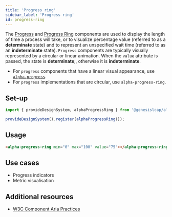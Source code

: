 ```yaml
---
title: 'Progress ring'
sidebar_label: 'Progress ring'
id: progress-ring
---
```


The [Progress](/front-end/web-components/presentation/progress/) and [Progress Ring](/front-end/web-components/presentation/progress-ring/) components are used to display the length of time a process will take, or to visualize percentage value (referred to as a **determinate** state) and to represent an unspecified wait time (referred to as an **indeterminate** state). `Progress` components are typically visually represented by a circular or linear animation. When the `value` attribute is passed, the state is **determinate**;, otherwise it is **indeterminate**.

- For `progress` components that have a linear visual appearance, use [`alpha-progress`](/front-end/web-components/presentation/progress/). 
- For `progress` implementations that are circular, use `alpha-progress-ring`.

## Set-up

```ts
import { provideDesignSystem, alphaProgressRing } from '@genesislcap/alpha-design-system';

provideDesignSystem().register(alphaProgressRing());
```

## Usage

```html live
<alpha-progress-ring min="0" max="100" value="75"></alpha-progress-ring>
```

## Use cases

- Progress indicators
- Metric visualisation

## Additional resources

- [W3C Component Aria Practices](https://www.w3.org/TR/wai-aria/#progressbar)
